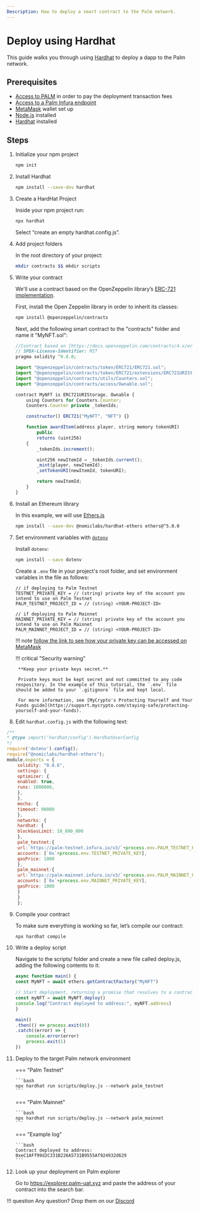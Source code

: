 ```yaml
---
Description: How to deploy a smart contract to the Palm network.
---
```


# Deploy using Hardhat

This guide walks you through using [Hardhat](https://hardhat.org/)
to deploy a dapp to the Palm network.

## Prerequisites

- [Access to PALM](../Get-Started/Tokens.md) in order to pay the deployment transaction fees
- [Access to a Palm Infura endpoint](../Get-Started/Connect/Overview.md)
- [MetaMask](https://metamask.io/) wallet set up
- [Node.js](https://nodejs.org/en/download/) installed
- [Hardhat](https://hardhat.org/getting-started/#installation) installed

## Steps

1. Initialize your npm project

    ```bash
    npm init
    ```

2. Install Hardhat

    ```bash
    npm install --save-dev hardhat
    ```

3. Create a HardHat Project

    Inside your npm project run:

    ```bash
    npx hardhat
    ```

    Select “create an empty hardhat.config.js”.

4. Add project folders

    In the root directory of your project:

    ```bash
    mkdir contracts $$ mkdir scripts
    ```

5. Write your contract

    We'll use a contract based on the OpenZeppelin library’s [ERC-721 implementation](https://docs.openzeppelin.com/contracts/4.x/erc721).

    First, install the Open Zeppelin library in order to inherit its classes:

    ```bash
    npm install @openzeppelin/contracts
    ```

    Next, add the following smart contract to the "contracts" folder and name it "MyNFT.sol":

    ```js
    //Contract based on [https://docs.openzeppelin.com/contracts/4.x/erc721](https://docs.openzeppelin.com/contracts/4.x/erc721)
    // SPDX-License-Identifier: MIT
    pragma solidity ^0.8.0;

    import "@openzeppelin/contracts/token/ERC721/ERC721.sol";
    import "@openzeppelin/contracts/token/ERC721/extensions/ERC721URIStorage.sol";
    import "@openzeppelin/contracts/utils/Counters.sol";
    import "@openzeppelin/contracts/access/Ownable.sol";

    contract MyNFT is ERC721URIStorage, Ownable {
        using Counters for Counters.Counter;
        Counters.Counter private _tokenIds;

        constructor() ERC721("MyNFT", "NFT") {}

        function awardItem(address player, string memory tokenURI)
            public
            returns (uint256)
        {
            _tokenIds.increment();

            uint256 newItemId = _tokenIds.current();
            _mint(player, newItemId);
            _setTokenURI(newItemId, tokenURI);

            return newItemId;
        }
    }
    ```

6. Install an Ethereum library

    In this example, we will use [Ethers.js](https://docs.ethers.io/)

    ```bash
    npm install --save-dev @nomiclabs/hardhat-ethers ethers@^5.0.0
    ```

7. Set environment variables with [`dotenv`](https://www.npmjs.com/package/dotenv)

    Install `dotenv`:

    ```bash
    npm install --save dotenv
    ```

    Create a `.env` file in your project's root folder, and set environment variables in the file as follows:

    ```text
    // if deploying to Palm Testnet
    TESTNET_PRIVATE_KEY = // (string) private key of the account you intend to use on Palm Testnet
    PALM_TESTNET_PROJECT_ID = // (string) <YOUR-PROJECT-ID>

    // if deploying to Palm Mainnet
    MAINNET_PRIVATE_KEY = // (string) private key of the account you intend to use on Palm Mainnet
    PALM_MAINNET_PROJECT_ID = // (string) <YOUR-PROJECT-ID>
    ```
    !!! note
    [follow the link to see how your private key can be accessed on MetaMask](https://metamask.zendesk.com/hc/en-us/articles/360015289632-How-to-Export-an-Account-Private-Key)

    !!! critical "Security warning"

        **Keep your private keys secret.**

        Private keys must be kept secret and not committed to any code respository. In the example of this tutorial, the `.env` file should be added to your `.gitignore` file and kept local. 

        For more information, see [MyCrypto's Protecting Yourself and Your Funds guide](https://support.mycrypto.com/staying-safe/protecting-yourself-and-your-funds).

8. Edit `hardhat.config.js` with the following text:

```js
/**
* @type import('hardhat/config').HardhatUserConfig
*/
require('dotenv').config();
require("@nomiclabs/hardhat-ethers");
module.exports = {
    solidity: "0.8.6",
    settings: {
    optimizer: {
    enabled: true,
    runs: 1000000,
    },
    },
    mocha: {
    timeout: 90000
    },
    networks: {
    hardhat: {
    blockGasLimit: 18_800_000
    },
    palm_testnet:{
    url:`https://palm-testnet.infura.io/v3/`+process.env.PALM_TESTNET_PROJECT_ID,
    accounts: [`0x`+process.env.TESTNET_PRIVATE_KEY],
    gasPrice: 1000
    },
    palm_mainnet:{
    url:`https://palm-mainnet.infura.io/v3/`+process.env.PALM_MAINNET_PROJECT_ID,
    accounts: [`0x`+process.env.MAINNET_PRIVATE_KEY],
    gasPrice: 1000
    }
    }
    };
```

9. Compile your contract

    To make sure everything is working so far, let’s compile our contract:

    ```bash
    npx hardhat compile
    ```

10. Write a deploy script

    Navigate to the scripts/ folder and create a new file called deploy.js, adding the following contents to it:

    ```js
    async function main() {
    const MyNFT = await ethers.getContractFactory("MyNFT")

    // Start deployment, returning a promise that resolves to a contract object
    const myNFT = await MyNFT.deploy()
    console.log("Contract deployed to address:", myNFT.address)
    }

    main()
    .then(() => process.exit(0))
    .catch((error) => {
        console.error(error)
        process.exit(1)
    })
    ```

11. Deploy to the target Palm network environment

    === "Palm Testnet"

        ```bash
        npx hardhat run scripts/deploy.js --network palm_testnet
        ```

    === "Palm Mainnet"

        ```bash
        npx hardhat run scripts/deploy.js --network palm_mainnet
        ```

    === "Example log"

        ```bash
        Contract deployed to address: 0xeC1AFf99d2C331B226A5731B9555Af924932d629
        ```

12. Look up your deployment on Palm explorer

    Go to https://explorer.palm-uat.xyz and paste the address of your contract into the search bar.

!!! question
    Any question? Drop them on our [Discord](https://discord.gg/grcpwNRxVj)
    
    
